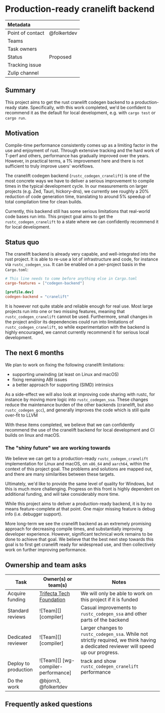 # Production-ready cranelift backend

| Metadata         |                          |
| :--------------- | ------------------------ |
| Point of contact | @folkertdev              |
| Teams            | <!-- TEAMS WITH ASKS --> |
| Task owners      | <!-- TASK OWNERS -->     |
| Status           | Proposed                 |
| Tracking issue   |                          |
| Zulip channel    |                          |

## Summary

This project aims to get the rust cranelift codegen backend to a production-ready state. Specifically, with this work completed, we'd be confident to recommend it as the default for local development, e.g. with `cargo test` or `cargo run`. 

## Motivation

Compile-time performance consistently comes up as a limiting factor in the use and enjoyment of rust. Through extensive tracking and the hard work of T-perf and others, performance has gradually improved over the years. However, in practical terms, a 1% improvement here and there is not sufficient to truly improve users' workflows.  

The cranelift codegen backend (`rustc_codegen_cranelift`) is one of the most concrete ways we have to deliver a serious improvement to compile times in the typical development cycle.  In our measurements on larger projects (e.g. Zed, Tauri, hickory-dns), we currently see roughly a 20% reduction of code generation time, translating to around 5% speedup of total compilation time for clean builds.

Currently, this backend still has some serious limitations that real-world code bases run into. This project goal aims to get the `rustc_codegen_cranelift` to a state where we can confidently recommend it for local development. 

## Status quo

The cranelift backend is already very capable, and well-integrated into the rust project. It is able to re-use a lot of infrastructure and code, for instance via `rustc_codegen_ssa`. It can be enabled on a per-project basis in the `Cargo.toml`:

```toml
# This line needs to come before anything else in Cargo.toml
cargo-features = ["codegen-backend"]

[profile.dev]
codegen-backend = "cranelift"
```

It is however not quite stable and reliable enough for real use. Most large projects run into one or two missing features, meaning that `rustc_codegen_cranelift` cannot be used. Furthermore, small changes in the project and/or its dependencies could run into limitations of `rustc_codegen_cranelift`, so while experimentation with the backend is highly encouraged, we cannot currently recommend it for serious local development.

## The next 6 months

We plan to work on fixing the following cranelift limitations:

- supporting unwinding (at least on Linux and macOS)
- fixing remaining ABI issues
- a better approach for supporting (SIMD) intrinsics

As a side-effect we will also look at improving code sharing with rustc, for instance by moving more logic into `rustc_codegen_ssa`. These changes reduce the maintenance burden of the other backends (cranelift, but also `rustc_codegen_gcc`), and generally improves the code which is still quite over-fit to LLVM

With these items completed, we believe that we can confidently recommend the use of the cranelift backend for local development and CI builds on linux and macOS.

### The "shiny future" we are working towards

We believe we can get to a production-ready `rustc_codegen_cranelift` implementation for Linux and macOS, on `x86_64` and `aarch64`, within the context of this project goal. The problems and solutions are mapped out, and there are many similarities between these targets.

Ultimately, we'd like to provide the same level of quality for Windows, but this is much more challenging. Progress on this front is highly dependent on additional funding, and will take considerably more time.

While this project aims to deliver a production-ready backend, it is by no means feature-complete at that point. One major missing feature is debug info (i.e. debugger support).

More long-term we see the cranelift backend as an extremely promising approach for decreasing compile times, and substantially improving developer experience. However, significant technical work remains to be done to achieve that goal. We believe that the best next step towards this goal is to first get cranelift ready for widespread use, and then collectively work on further improving performance.

## Ownership and team asks

| Task                 | Owner(s) or team(s)                              | Notes                                                                                                                                |
| -------------------- | ------------------------------------------------ | ------------------------------------------------------------------------------------------------------------------------------------ |
| Acquire funding      | [Trifecta Tech Foundation] | We will only be able to work on this project if it is funded                                                                                               |
| Standard reviews     | ![Team][] [compiler]                             | Casual improvements to `rustc_codegen_ssa` and other parts of the backend                                                            |
| Dedicated reviewer   | ![Team][] [compiler]                             | Larger changes to `rustc_codegen_ssa`. While not strictly required, we think having a dedicated reviewer will speed up our progress. |
| Deploy to production | ![Team][] [wg-compiler-performance]                                 | track and show `rustc_codegen_cranelift` performance                                                                                 |
| Do the work          | @bjorn3, @folkertdev                             |                                                                                                                                      |

[Trifecta Tech Foundation]: https://github.com/trifectatechfoundation

## Frequently asked questions

